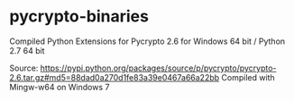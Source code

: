 pycrypto-binaries
=================

Compiled Python Extensions for Pycrypto 2.6 for Windows 64 bit / Python 2.7 64 bit

Source: https://pypi.python.org/packages/source/p/pycrypto/pycrypto-2.6.tar.gz#md5=88dad0a270d1fe83a39e0467a66a22bb
Compiled with Mingw-w64 on Windows 7
